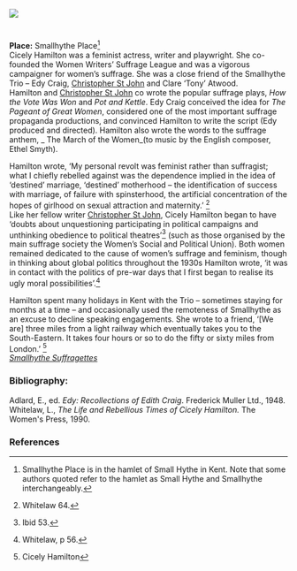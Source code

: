 <a href="https://dev.visual-essays.app"><img src="https://dev-visual-essays.netlify.app/images/ve-button.png"></a> 
<param ve-config title="Cicely Hamilton (15 June 1872 – 6 December 1952)" author="Carla Danella" layout="vtl" banner="https://upload.wikimedia.org/wikipedia/commons/5/52/Smallhythe_Place%2C_Kent_1.jpg">

<param ve-entity eid="Q107325931" aliases="Priest’s House">
<param ve-entity eid="Q7543679" aliases="Barn Theatre">
<param ve-entity eid="Q7543679" aliases="museum">
<param ve-entity eid="Q7543679" aliases="Smallhythe Place">
<param ve-entity eid="Q3486845" aliases="SmallHythe">

#

**Place:** Smallhythe Place[^ref1]   
Cicely Hamilton was a feminist actress, writer and playwright. She co-founded the Women Writers’ Suffrage League and was a vigorous campaigner for women’s suffrage.  She was a close friend of the Smallhythe Trio – Edy Craig, [Christopher St John](20c/20c-st-john-biography) and Clare ‘Tony’ Atwood.
<br>
Hamilton and [Christopher St John]( 20c/20c-st-john-biography) co wrote the popular suffrage plays, _How the Vote Was Won_ and _Pot and Kettle_. Edy Craig conceived the idea for _The Pageant of Great Women_, considered one of the most important suffrage propaganda productions, and convinced Hamilton to write the script (Edy produced and directed). Hamilton also wrote the words to the suffrage anthem, _ The March of the Women_(to music by the English composer, Ethel Smyth).
<param ve-image url="https://upload.wikimedia.org/wikipedia/commons/1/13/Cicely_Hamilton_by_Lena_Connell_1910s.png" label="Cicely Hamilton" attribution="Lena Connell, Public domain, via Wikimedia Commons">

Hamilton wrote, ‘My personal revolt was feminist rather than suffragist; what I chiefly rebelled against was the dependence implied in the idea of  ‘destined’ marriage, ‘destined’ motherhood – the identification of success with marriage, of failure with spinsterhood, the artificial concentration of the hopes of girlhood on sexual attraction and maternity.’ [^ref2]
<br>
Like her fellow writer [Christopher St John](20c/20c-st-john-biography), Cicely Hamilton began to have ‘doubts about unquestioning participating in political campaigns and unthinking obedience to political theatres’[^ref3]  (such as those organised by the main suffrage society the Women’s Social and Political Union). Both women remained dedicated to the cause of women’s suffrage and feminism, though in thinking about global politics throughout the 1930s Hamilton wrote, ‘it was in contact with the politics of pre-war days that I first began to realise its ugly moral possibilities’.[^ref4]
<param ve-image url="https://upload.wikimedia.org/wikipedia/commons/e/ed/Women%27s_Freedom_League_meeting_on_19_February_1909.jpg" label="Freedom League Meeting, 19 Feb 1909" attribution="LSE Library, No restrictions, via Wikimedia Commons">

Hamilton spent many holidays in Kent with the Trio – sometimes staying for months at a time – and occasionally used the remoteness of Smallhythe as an excuse to decline speaking engagements.  She wrote to a friend, ‘[We are] three miles from a light railway which eventually takes you to the South-Eastern.  It takes four hours or so to do the fifty or sixty miles from London.’ [^ref5]
<br>
[_Smallhythe Suffragettes_](https://vimeo.com/393665654)
<param ve-image url="https://upload.wikimedia.org/wikipedia/commons/6/6b/Smallhythe_Place_-_geograph.org.uk_-_1059773.jpg" label="Smallhythe Place" attribution="Graham Taylor">

### Bibliography:

Adlard, E., ed. _Edy: Recollections of Edith Craig_. Frederick Muller Ltd., 1948.  
Whitelaw,  L., _The Life and Rebellious Times of Cicely Hamilton._ The Women's Press, 1990.   

### References

[^ref1]: Smallhythe Place is in the hamlet of Small Hythe in Kent. Note that some authors quoted refer to the hamlet as Small Hythe and Smallhythe interchangeably.   
[^ref2]: Whitelaw 64.   
[^ref3]: Ibid 53.   
[^ref3]: Ibid 79.   
[^ref4]: Whitelaw, p 56.   
[^ref5]: Cicely Hamilton  

